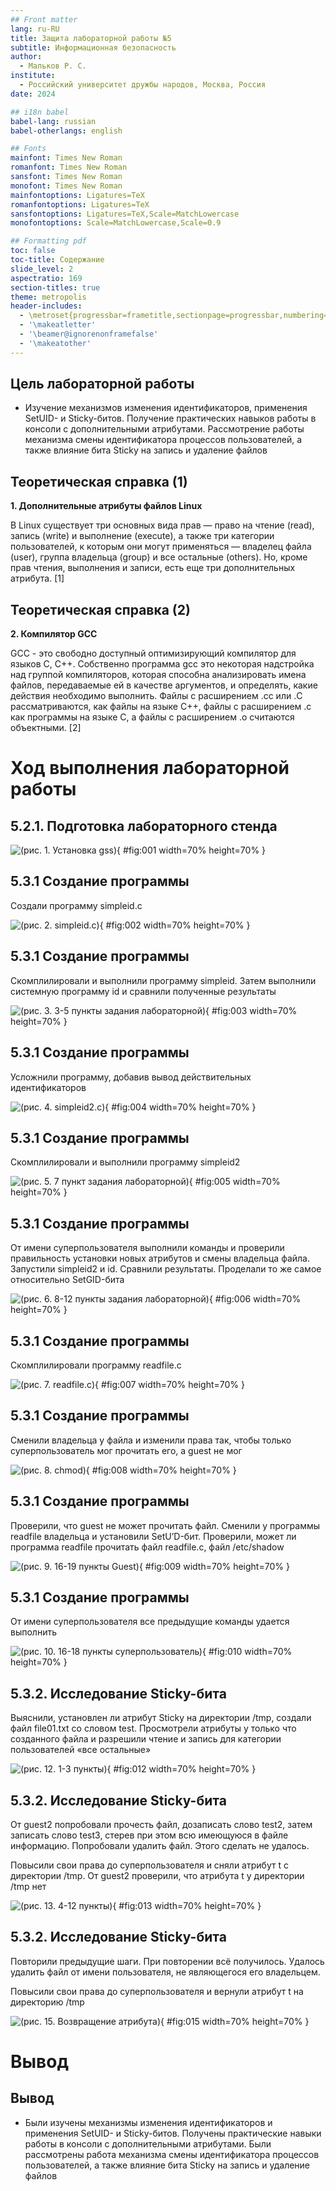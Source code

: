 ```yaml
---
## Front matter
lang: ru-RU
title: Защита лабораторной работы №5
subtitle: Информационная безопасность
author:
  - Мальков Р. С.
institute:
  - Российский университет дружбы народов, Москва, Россия
date: 2024

## i18n babel
babel-lang: russian
babel-otherlangs: english

## Fonts
mainfont: Times New Roman
romanfont: Times New Roman
sansfont: Times New Roman
monofont: Times New Roman
mainfontoptions: Ligatures=TeX
romanfontoptions: Ligatures=TeX
sansfontoptions: Ligatures=TeX,Scale=MatchLowercase
monofontoptions: Scale=MatchLowercase,Scale=0.9

## Formatting pdf
toc: false
toc-title: Содержание
slide_level: 2
aspectratio: 169
section-titles: true
theme: metropolis
header-includes:
  - \metroset{progressbar=frametitle,sectionpage=progressbar,numbering=fraction}
  - '\makeatletter'
  - '\beamer@ignorenonframefalse'
  - '\makeatother'
---
```


## Цель лабораторной работы

- Изучение механизмов изменения идентификаторов, применения
SetUID- и Sticky-битов. Получение практических навыков работы в консоли с дополнительными атрибутами. Рассмотрение работы механизма смены идентификатора процессов пользователей, а также влияние бита Sticky на запись и удаление файлов

## Теоретическая справка (1)

**1. Дополнительные атрибуты файлов Linux** 

В Linux существует три основных вида прав — право на чтение (read), запись (write) и выполнение (execute), а также три категории пользователей, к которым они могут применяться — владелец файла (user), группа владельца (group) и все остальные (others). Но, кроме прав чтения, выполнения и записи, есть еще три дополнительных атрибута. [1]

## Теоретическая справка (2)

**2. Компилятор GCC** 

GСС - это свободно доступный оптимизирующий компилятор для языков C, C++.
Собственно программа gcc это некоторая надстройка над группой компиляторов, которая способна анализировать имена файлов, передаваемые ей в качестве аргументов, и определять, какие действия необходимо выполнить. Файлы с расширением .cc или .C рассматриваются, как файлы на языке C++, файлы с расширением .c как программы на языке C, а файлы c расширением .o считаются объектными. [2]

# Ход выполнения лабораторной работы

## 5.2.1. Подготовка лабораторного стенда

![(рис. 1. Установка gss)](image/image1.PNG){ #fig:001 width=70% height=70% }

## 5.3.1 Создание программы

Создали программу simpleid.c

![(рис. 2. simpleid.c)](image/image2.PNG){ #fig:002 width=70% height=70% }

## 5.3.1 Создание программы

Скомплилировали и выполнили программу simpleid. Затем выполнили системную программу id и сравнили полученные результаты

![(рис. 3. 3-5 пункты задания лабораторной)](image/image3.PNG){ #fig:003 width=70% height=70% }

## 5.3.1 Создание программы

Усложнили программу, добавив вывод действительных идентификаторов

![(рис. 4. simpleid2.c)](image/image4.PNG){ #fig:004 width=70% height=70% }

## 5.3.1 Создание программы

Скомплилировали и выполнили программу simpleid2

![(рис. 5. 7 пункт задания лабораторной)](image/image5.PNG){ #fig:005 width=70% height=70% }

## 5.3.1 Создание программы

От имени суперпользователя выполнили команды и проверили правильность установки новых атрибутов и смены
владельца файла. Запустили simpleid2 и id.
Сравнили результаты. Проделали то же самое относительно SetGID-бита

![(рис. 6. 8-12 пункты задания лабораторной)](image/image6.PNG){ #fig:006 width=70% height=70% }

## 5.3.1 Создание программы

Скомплилировали программу readfile.c

![(рис. 7. readfile.c)](image/image7.PNG){ #fig:007 width=70% height=70% }

## 5.3.1 Создание программы

Сменили владельца у файла и изменили права так, чтобы только суперпользователь мог прочитать его, a guest не мог

![(рис. 8. chmod)](image/image8.PNG){ #fig:008 width=70% height=70% }

## 5.3.1 Создание программы

Проверили, что guest не может прочитать файл.
Сменили у программы readfile владельца и установили SetU’D-бит. Проверили, может ли программа readfile прочитать файл readfile.c, файл /etc/shadow

![(рис. 9. 16-19 пункты Guest)](image/image9.PNG){ #fig:009 width=70% height=70% }

## 5.3.1 Создание программы

От имени суперпользователя все предыдущие команды удается выполнить

![(рис. 10. 16-18 пункты суперпользователь)](image/image10.PNG){ #fig:010 width=70% height=70% }

## 5.3.2. Исследование Sticky-бита

Выяснили, установлен ли атрибут Sticky на директории /tmp,
создали файл file01.txt со словом test.
Просмотрели атрибуты у только что созданного файла и разрешили чтение и запись для категории пользователей «все остальные»

![(рис. 12. 1-3 пункты)](image/image12.PNG){ #fig:012 width=70% height=70% }

## 5.3.2. Исследование Sticky-бита

От guest2 попробовали прочесть файл, дозаписать слово test2, затем записать слово test3, стерев при этом всю имеющуюся в файле информацию. Попробовали удалить файл. Этого сделать не удалось.

Повысили свои права до суперпользователя и сняли атрибут t с директории /tmp. От guest2 проверили, что атрибута t у директории /tmp нет

![(рис. 13. 4-12 пункты)](image/image13.PNG){ #fig:013 width=70% height=70% }

## 5.3.2. Исследование Sticky-бита

Повторили предыдущие шаги. При повторении всё получилось.
Удалось удалить файл от имени пользователя, не являющегося его владельцем.

Повысили свои права до суперпользователя и вернули атрибут t на директорию /tmp

![(рис. 15. Возвращение атрибута)](image/image15.PNG){ #fig:015 width=70% height=70% }

# Вывод

## Вывод

- Были изучены механизмы изменения идентификаторов и применения SetUID- и Sticky-битов. Получены практические навыки работы в консоли с дополнительными атрибутами. Были рассмотрены работа механизма смены идентификатора процессов пользователей, а также влияние бита Sticky на запись и удаление файлов

